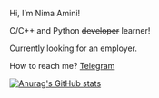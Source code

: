 Hi, I’m Nima Amini!

C/C++ and Python ~~developer~~ learner!

Currently looking for an employer.

How to reach me? [Telegram](https://t.me/vlnahp)

<!---
vlnahp/vlnahp is a ✨ special ✨ repository because its `README.md` (this file) appears on your GitHub profile.
You can click the Preview link to take a look at your changes.
--->
[![Anurag's GitHub stats](https://github-readme-stats.vercel.app/api?username=vlnahp&hide=contribs,prs,issues&theme=vision-friendly-dark)](https://github.com/anuraghazra/github-readme-stats)
